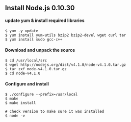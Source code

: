 Install Node.js 0.10.30
----

#### update yum & install required libraries
```
$ yum -y update
$ yum install yum-utils bzip2 bzip2-devel wget curl tar
$ yum install sudo gcc-c++
```
#### Download and unpack the source
```
$ cd /usr/local/src
$ wget http://nodejs.org/dist/v4.1.0/node-v4.1.0.tar.gz
$ tar zxf node-v4.1.0.tar.gz
$ cd node-v4.1.0
```

#### Configure and install
```
$ ./configure --prefix=/usr/local
$ make 
$ make install 

# check version to make sure it was installed
$ node -v  
```
